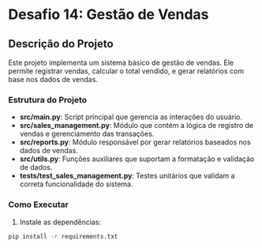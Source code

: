 # Desafio 14: Gestão de Vendas

## Descrição do Projeto

Este projeto implementa um sistema básico de gestão de vendas. Ele permite registrar vendas, calcular o total vendido, e gerar relatórios com base nos dados de vendas. 

### Estrutura do Projeto

- **src/main.py**: Script principal que gerencia as interações do usuário.
- **src/sales_management.py**: Módulo que contém a lógica de registro de vendas e gerenciamento das transações.
- **src/reports.py**: Módulo responsável por gerar relatórios baseados nos dados de vendas.
- **src/utils.py**: Funções auxiliares que suportam a formatação e validação de dados.
- **tests/test_sales_management.py**: Testes unitários que validam a correta funcionalidade do sistema.

### Como Executar

1. Instale as dependências:

```bash
pip install -r requirements.txt

